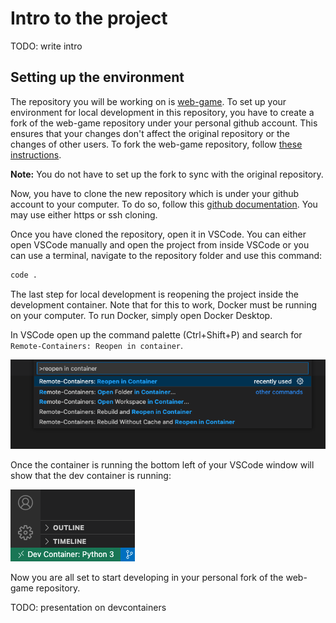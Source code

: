 # Intro to the project

TODO: write intro

## Setting up the environment

The repository you will be working on is [web-game](https://github.com/MS-SJF-Projects/web-game). To set up your
environment for local development in this repository, you have to create a fork of the web-game repository under your
personal github account. This ensures that your changes don't affect the original repository or the changes of other users.
To fork the web-game repository, follow [these instructions](https://docs.github.com/en/get-started/quickstart/fork-a-repo#forking-a-repository).

**Note:** You do not have to set up the fork to sync with the original repository.

Now, you have to clone the new repository which is under your github account to your computer. To do so,
follow this [github documentation](https://docs.github.com/en/repositories/creating-and-managing-repositories/cloning-a-repository).
You may use either https or ssh cloning.

Once you have cloned the repository, open it in VSCode. You can either open VSCode manually and open the project from inside VSCode
or you can use a terminal, navigate to the repository folder and use this command:

```sh
code .
```

The last step for local development is reopening the project inside the development container. Note that for this to work,
Docker must be running on your computer. To run Docker, simply open Docker Desktop.

In VSCode open up the command palette (Ctrl+Shift+P) and search for `Remote-Containers: Reopen in container`.

![Picture of VSCode command palette with command reopen in container](./containercommand.png 'Reopen in container command')

Once the container is running the bottom left of your VSCode window will show that the dev container is running:

![VSCode window shows running dev container](./devcontainer.png 'Dev container is running')

Now you are all set to start developing in your personal fork of the web-game repository. 

TODO: presentation on devcontainers
